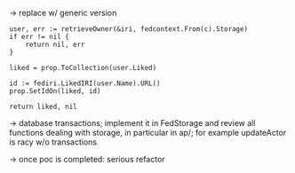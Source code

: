-> replace w/ generic version

	user, err := retrieveOwner(&iri, fedcontext.From(c).Storage)
	if err != nil {
		return nil, err
	}

	liked = prop.ToCollection(user.Liked)

	id := fediri.LikedIRI(user.Name).URL()
	prop.SetIdOn(liked, id)

	return liked, nil

-> database transactions; implement it in FedStorage and review all
   functions dealing with storage, in particular in ap/; for example
   updateActor is racy w/o transactions

-> once poc is completed: serious refactor
